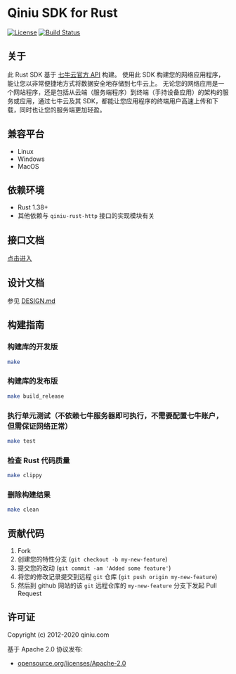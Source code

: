 # Qiniu SDK for Rust

[![License](https://img.shields.io/badge/license-Apache%202-blue)](https://github.com/bachue/rust-sdk/blob/master/LICENSE)
[![Build Status](https://api.travis-ci.com/bachue/rust-sdk.svg?branch=master)](https://travis-ci.org/bachue/rust-sdk)

## 关于

此 Rust SDK 基于 [七牛云官方 API](http://developer.qiniu.com/) 构建。
使用此 SDK 构建您的网络应用程序，能让您以非常便捷地方式将数据安全地存储到七牛云上。
无论您的网络应用是一个网站程序，还是包括从云端（服务端程序）到终端（手持设备应用）的架构的服务或应用，通过七牛云及其 SDK，都能让您应用程序的终端用户高速上传和下载，同时也让您的服务端更加轻盈。

## 兼容平台

- Linux
- Windows
- MacOS

## 依赖环境

- Rust 1.38+
- 其他依赖与 `qiniu-rust-http` 接口的实现模块有关

## 接口文档

[点击进入](https://bachue.github.io/rust-sdk/qiniu_ng/)

## 设计文档

参见 [DESIGN.md](DESIGN.md)

## 构建指南

### 构建库的开发版

```bash
make
```

### 构建库的发布版

```bash
make build_release
```

### 执行单元测试（不依赖七牛服务器即可执行，不需要配置七牛账户，但需保证网络正常）

```bash
make test
```

### 检查 Rust 代码质量

```bash
make clippy
```

### 删除构建结果

```bash
make clean
```

## 贡献代码

1. Fork
2. 创建您的特性分支 (`git checkout -b my-new-feature`)
3. 提交您的改动 (`git commit -am 'Added some feature'`)
4. 将您的修改记录提交到远程 `git` 仓库 (`git push origin my-new-feature`)
5. 然后到 github 网站的该 `git` 远程仓库的 `my-new-feature` 分支下发起 Pull Request

## 许可证

Copyright (c) 2012-2020 qiniu.com

基于 Apache 2.0 协议发布:

* [opensource.org/licenses/Apache-2.0](https://opensource.org/licenses/Apache-2.0)
